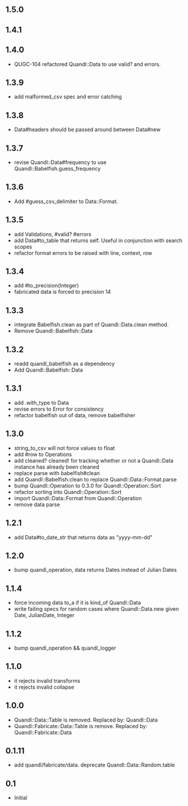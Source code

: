 ## 1.5.0 





## 1.4.1 





## 1.4.0 

* QUGC-104 refactored Quandl::Data to use valid? and errors.



## 1.3.9

* add malformed_csv spec and error catching


## 1.3.8

* Data#headers should be passed around between Data#new


## 1.3.7

* revise Quandl::Data#frequency to use Quandl::Babelfish.guess_frequency


## 1.3.6

* Add #guess_csv_delimiter to Data::Format.


## 1.3.5

* add Validations, #valid? #errors
* add Data#to_table that returns self. Useful in conjunction with search scopes
* refactor format errors to be raised with line, context, row


## 1.3.4

* add #to_precision(Integer)
* fabricated data is forced to precision 14


## 1.3.3

* integrate Babelfish.clean as part of Quandl::Data.clean method.
* Remove Quandl::Babelfish::Data


## 1.3.2

* readd quandl_babelfish as a dependency
* Add Quandl::Babelfish::Data


## 1.3.1

* add .with_type to Data
* revise errors to Error for consistency
* refactor babelfish out of data, remove babelfisher


## 1.3.0

* string_to_csv will not force values to float
* add #row to Operations
* add cleaned? cleaned! for tracking whether or not a Quandl::Data instance has already been cleaned
* replace parse with babelfish#clean
* add Quandl::Babelfish.clean to replace Quandl::Data::Format.parse
* bump Quandl::Operation to 0.3.0 for Quandl::Operation::Sort
* refactor sorting into Quandl::Operation::Sort
* import Quandl::Data::Format from Quandl::Operation
* remove data parse


## 1.2.1

* add Data#to_date_str that returns data as "yyyy-mm-dd"


## 1.2.0

* bump quandl_operation, data returns Dates instead of Julian Dates


## 1.1.4

* force incoming data to_a if it is kind_of Quandl::Data
* write failing specs for random cases where Quandl::Data.new given Date, JulianDate, Integer


## 1.1.2

* bump quandl_operation && quandl_logger


## 1.1.0

* it rejects invalid transforms
* it rejects invalid collapse

## 1.0.0

* Quandl::Data::Table is removed. Replaced by: Quandl::Data
* Quandl::Fabricate::Data::Table is remove. Replaced by: Quandl::Fabricate::Data


## 0.1.11

* add quandl/fabricate/data. deprecate Quandl::Data::Random.table


## 0.1

* Initial